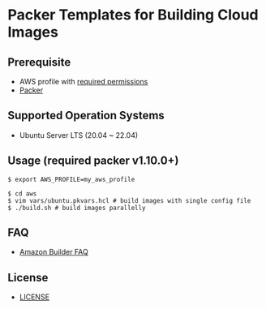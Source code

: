 # Packer Templates for Building Cloud Images

## Prerequisite

- AWS profile with [required permissions](https://www.packer.io/plugins/builders/amazon#iam-task-or-instance-role)
- [Packer](https://www.packer.io/downloads)

## Supported Operation Systems

- Ubuntu Server LTS (20.04 ~ 22.04)

## Usage (required packer v1.10.0+)

    $ export AWS_PROFILE=my_aws_profile

    $ cd aws
    $ vim vars/ubuntu.pkvars.hcl # build images with single config file
    $ ./build.sh # build images parallelly

## FAQ

- [Amazon Builder FAQ](https://www.packer.io/plugins/builders/amazon#troubleshooting)

## License

- [LICENSE](https://github.com/guessi/packer-templates-cloud/blob/master/LICENSE)
